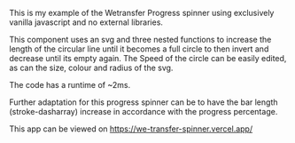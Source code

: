 This is my example of the Wetransfer Progress spinner using exclusively vanilla javascript and no external libraries.

This component uses an svg and three nested functions to
increase the length of the circular line until it becomes a full circle to then invert and decrease until its empty again.
The Speed of the circle can be easily edited, as can the size, colour and radius of the svg.

The code has a runtime of ~2ms.

Further adaptation for this progress spinner can be to have the bar length (stroke-dasharray) increase in accordance with the progress percentage.

This app can be viewed on https://we-transfer-spinner.vercel.app/
